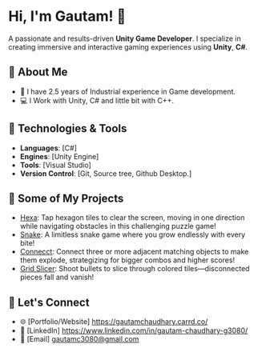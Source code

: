 # Hi, I'm Gautam! 👋
A passionate and results-driven **Unity Game Developer**. I specialize in creating immersive and interactive gaming experiences using **Unity**, **C#**.


## 🚀 About Me
- 💼 I have 2.5 years of Industrial experience in Game development.
- 💻 I Work with Unity, C# and little bit with C++.


## 🔧 Technologies & Tools
- **Languages**: [C#]
- **Engines**: [Unity Engine]
- **Tools**: [Visual Studio]
- **Version Control**: [Git, Source tree, Github Desktop.]


## 📂 Some of My Projects
- [Hexa](https://github.com/gautam3080/Hexa): Tap hexagon tiles to clear the screen, moving in one direction while navigating obstacles in this challenging puzzle game!
- [Snake](https://github.com/gautam3080/Snake): A limitless snake game where you grow endlessly with every bite!
- [Connecct](https://github.com/gautam3080/Connecct): Connect three or more adjacent matching objects to make them explode, strategizing for bigger combos and higher scores!
- [Grid Slicer](https://github.com/gautam3080/Grid_Slicer): Shoot bullets to slice through colored tiles—disconnected pieces fall and vanish!
## 📣 Let's Connect
- 🌐 [Portfolio/Website] https://gautamchaudhary.carrd.co/
- 💬 [LinkedIn] https://www.linkedin.com/in/gautam-chaudhary-g3080/
- 📧 [Email] gautamc3080@gmail.com

